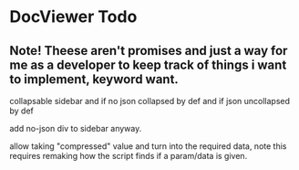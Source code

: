 # DocViewer Todo

## Note! Theese aren't promises and just a way for me as a developer to keep track of things i want to implement, keyword want.


collapsable sidebar and if no json collapsed by def and if json uncollapsed by def

add no-json div to sidebar anyway.

allow taking "compressed" value and turn into the required data, note this requires remaking how the script finds if a param/data is given.
